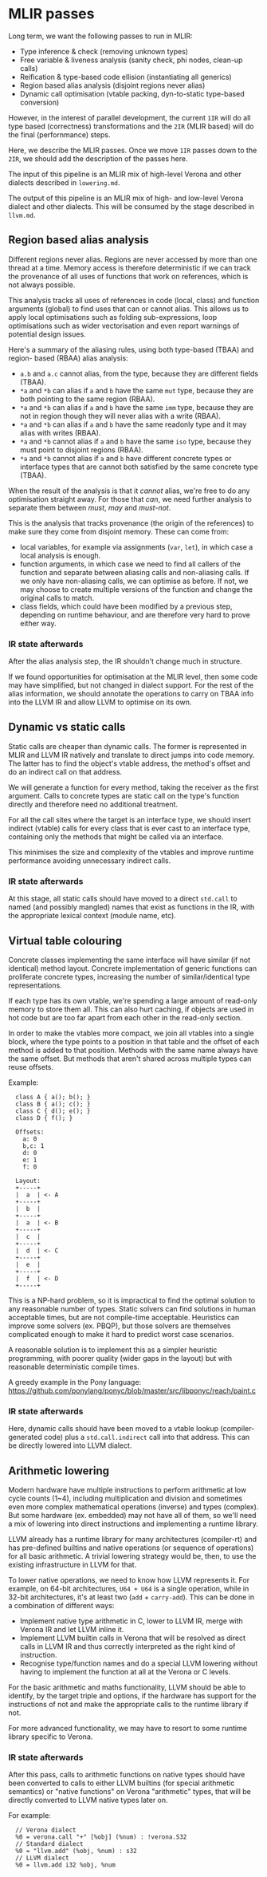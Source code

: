 # MLIR passes

Long term, we want the following passes to run in MLIR:
 * Type inference & check (removing unknown types)
 * Free variable & liveness analysis (sanity check, phi nodes, clean-up calls)
 * Reification & type-based code ellision (instantiating all generics)
 * Region based alias analysis (disjoint regions never alias)
 * Dynamic call optimisation (vtable packing, dyn-to-static type-based conversion)

However, in the interest of parallel development, the current `1IR` will do all
type based (correctness) transformations and the `2IR` (MLIR based) will do the
final (perfornmance) steps.

Here, we describe the MLIR passes. Once we move `1IR` passes down to the `2IR`,
we should add the description of the passes here.

The input of this pipeline is an MLIR mix of high-level Verona and other dialects
described in `lowering.md`.

The output of this pipeline is an MLIR mix of high- and low-level Verona dialect
and other dialects. This will be consumed by the stage described in `llvm.md`.

## Region based alias analysis

Different regions never alias. Regions are never accessed by more than one
thread at a time. Memory access is therefore deterministic if we can track the
provenance of all uses of functions that work on references, which is not always
possible.

This analysis tracks all uses of references in code (local, class) and function
arguments (global) to find uses that can or cannot alias. This allows
us to apply local optimisations such as folding sub-expressions, loop
optimisations such as wider vectorisation and even report warnings of potential
design issues.

Here's a summary of the aliasing rules, using both type-based (TBAA) and region-
based (RBAA) alias analysis:
 * `a.b` and `a.c` cannot alias, from the type, because they are different
   fields (TBAA).
 * `*a` and `*b` can alias if `a` and `b` have the same `mut` type, because
   they are both pointing to the same region (RBAA).
 * `*a` and `*b` can alias if `a` and `b` have the same `imm` type, because
   they are not in region though they will never alias with a write (RBAA).
 * `*a` and `*b` can alias if `a` and `b` have the same readonly type
   and it may alias with writes (RBAA).
 * `*a` and `*b` cannot alias if `a` and `b` have the same `iso` type,
   because they must point to disjoint regions (RBAA).
 * `*a` and `*b` cannot alias if `a` and `b` have different concrete types
   or interface types that are cannot both satisfied by the same concrete type
   (TBAA).

When the result of the analysis is that it *cannot* alias, we're free to do any
optimisation straight away. For those that *can*, we need further analysis to
separate them between *must*, *may* and *must-not*.

This is the analysis that tracks provenance (the origin of the references) to
make sure they come from disjoint memory. These can come from:
 * local variables, for example via assignments (`var`, `let`), in which case a
   local analysis is enough.
 * function arguments, in which case we need to find all callers of the function
   and separate between aliasing calls and non-aliasing calls. If we only have
   non-aliasing calls, we can optimise as before. If not, we may choose to create
   multiple versions of the function and change the original calls to match.
 * class fields, which could have been modified by a previous step, depending on
   runtime behaviour, and are therefore very hard to prove either way.

### IR state afterwards

After the alias analysis step, the IR shouldn't change much in structure.

If we found opportunities for optimisation at the MLIR level, then some code may
have simplified, but not changed in dialect support. For the rest of the alias
information, we should annotate the operations to carry on TBAA info into the
LLVM IR and allow LLVM to optimise on its own.

## Dynamic vs static calls

Static calls are cheaper than dynamic calls. The former is represented in MLIR
and LLVM IR natively and translate to direct jumps into code memory. The latter
has to find the object's vtable address, the method's offset and do an indirect
call on that address.

We will generate a function for every method, taking the receiver as the
first argument. Calls to concrete types are static call on the type's
function directly and therefore need no additional treatment.

For all the call sites where the target is an interface type, we should insert
indirect (vtable) calls for every class that is ever cast to an interface type,
containing only the methods that might be called via an interface.

This minimises the size and complexity of the vtables and improve runtime
performance avoiding unnecessary indirect calls.

### IR state afterwards

At this stage, all static calls should have moved to a direct `std.call` to
named (and possibly mangled) names that exist as functions in the IR, with the
appropriate lexical context (module name, etc).

## Virtual table colouring

Concrete classes implementing the same interface will have similar (if not
identical) method layout. Concrete implementation of generic functions can
proliferate concrete types, increasing the number of similar/identical type
representations.

If each type has its own vtable, we're spending a large amount of read-only
memory to store them all. This can also hurt caching, if objects are used in hot
code but are too far apart from each other in the read-only section.

In order to make the vtables more compact, we join all vtables into a single
block, where the type points to a position in that table and the offset of each
method is added to that position. Methods with the same name always have the
same offset. But methods that aren't shared across multiple types can reuse
offsets.

Example:
```
  class A { a(); b(); }
  class B { a(); c(); }
  class C { d(); e(); }
  class D { f(); }

  Offsets:
    a: 0
    b,c: 1
    d: 0
    e: 1
    f: 0

  Layout:
  +-----+
  |  a  | <- A
  +-----+
  |  b  |
  +-----+
  |  a  | <- B
  +-----+
  |  c  |
  +-----+
  |  d  | <- C
  +-----+
  |  e  |
  +-----+
  |  f  | <- D
  +-----+
```

This is a NP-hard problem, so it is impractical to find the optimal solution to
any reasonable number of types. Static solvers can find solutions in human
acceptable times, but are not compile-time acceptable. Heuristics can improve
some solvers (ex. PBQP), but those solvers are themselves complicated enough
to make it hard to predict worst case scenarios.

A reasonable solution is to implement this as a simpler heuristic programming,
with poorer quality (wider gaps in the layout) but with reasonable deterministic
compile times.

A greedy example in the Pony language:
https://github.com/ponylang/ponyc/blob/master/src/libponyc/reach/paint.c

### IR state afterwards

Here, dynamic calls should have been moved to a vtable lookup (compiler-generated
code) plus a `std.call.indirect` call into that address. This can be directly
lowered into LLVM dialect.

## Arithmetic lowering

Modern hardware have multiple instructions to perform arithmetic at low cycle
counts (1~4), including multiplication and division and sometimes even more
complex mathematical operations (inverse) and types (complex). But some hardware
(ex. embedded) may not have all of them, so we'll need a mix of lowering into
direct instructions and implementing a runtime library.

LLVM already has a runtime library for many architectures (compiler-rt) and has
pre-defined builtins and native operations (or sequence of operations) for all
basic arithmetic. A trivial lowering strategy would be, then, to use the existing
infrastructure in LLVM for that.

To lower native operations, we need to know how LLVM represents it. For example,
on 64-bit architectures, `U64 + U64` is a single operation, while in 32-bit
architectures, it's at least two (`add` + `carry-add`). This can be done in a
combination of different ways:

 * Implement native type arithmetic in C, lower to LLVM IR, merge with Verona IR
   and let LLVM inline it.
 * Implement LLVM builtin calls in Verona that will be resolved as direct calls
   in LLVM IR and thus correctly interpreted as the right kind of instruction.
 * Recognise type/function names and do a special LLVM lowering without having
   to implement the function at all at the Verona or C levels.

For the basic arithmetic and maths functionality, LLVM should be able to
identify, by the target triple and options, if the hardware has support for the
instructions of not and make the appropriate calls to the runtime library if not.

For more advanced functionality, we may have to resort to some runtime library
specific to Verona.

### IR state afterwards

After this pass, calls to arithmetic functions on native types should have been
converted to calls to either LLVM builtins (for special arithmetic semantics) or
"native functions" on Verona "arithmetic" types, that will be directly converted
to LLVM native types later on.

For example:
```
  // Verona dialect
  %0 = verona.call "+" [%obj] (%num) : !verona.S32
  // Standard dialect
  %0 = "llvm.add" (%obj, %num) : s32
  // LLVM dialect
  %0 = llvm.add i32 %obj, %num
```

